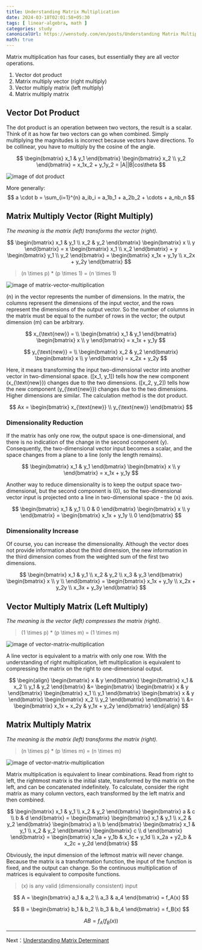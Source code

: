 ```yaml
---
title: Understanding Matrix Multiplication
date: 2024-03-18T02:01:58+05:30
tags: [ linear-algebra, math ]
categories: study
canonicalUrl: https://wenstudy.com/en/posts/Understanding Matrix Multiplication/
math: true
---
```


Matrix multiplication has four cases, but essentially they are all vector operations.

1. Vector dot product
2. Matrix multiply vector (right multiply)
3. Vector multiply matrix (left multiply)
4. Matrix multiply matrix

<!--more-->

## Vector Dot Product

The dot product is an operation between two vectors, the result is a scalar. Think of it as how far two vectors can go when combined. Simply multiplying the magnitudes is incorrect because vectors have directions. To be collinear, you have to multiply by the cosine of the angle.

$$
\begin{bmatrix}
x_1 & y_1
\end{bmatrix}
\begin{bmatrix}
x_2 \\
y_2
\end{bmatrix}
= x_1x_2 + y_1y_2
= |A||B|cos\theta
$$

![image of dot product](/images/matrix-multiplication/dot-product.png "dot product")

More generally:
$$
a \cdot b = \sum_{i=1}^{n} a_ib_i = a_1b_1 + a_2b_2 + \cdots + a_nb_n
$$

## Matrix Multiply Vector (Right Multiply)

_The meaning is the matrix (left) transforms the vector (right)._

$$
\begin{bmatrix}
x_1 & y_1 \\
x_2 & y_2
\end{bmatrix}
\begin{bmatrix}
x \\
y
\end{bmatrix}
= x
\begin{bmatrix}
x_1 \\
x_2
\end{bmatrix}
+
y
\begin{bmatrix}
y_1 \\
y_2
\end{bmatrix}
= \begin{bmatrix}
x_1x + y_1y \\
x_2x + y_2y
\end{bmatrix}
$$


> \(n \times p\) * \(p \times 1\) = \(n \times 1\)

![image of matrix-vector-multiplication](/images/matrix-multiplication/m-v.png "matrix vector multiplication")

\(n\) in the vector represents the number of dimensions. In the matrix, the columns represent the dimensions of the input vector, and the rows represent the dimensions of the output vector. So the number of columns in the matrix must be equal to the number of rows in the vector; the output dimension \(m\) can be arbitrary.

$$
x_{\text{new}} = \\
\begin{bmatrix}
x_1 & y_1
\end{bmatrix}
\begin{bmatrix}
x \\
y
\end{bmatrix}
= x_1x + y_1y
$$

$$
y_{\text{new}} = \\
\begin{bmatrix}
x_2 & y_2
\end{bmatrix}
\begin{bmatrix}
x \\
y
\end{bmatrix}
= x_2x + y_2y
$$

Here, it means transforming the input two-dimensional vector into another vector in two-dimensional space. \([x_1, y_1]\) tells how the new component \(x_{\text{new}}\) changes due to the two dimensions. \([x_2, y_2]\) tells how the new component \(y_{\text{new}}\) changes due to the two dimensions. Higher dimensions are similar. The calculation method is the dot product.

$$
Ax =
\begin{bmatrix}
x_{\text{new}} \\
y_{\text{new}}
\end{bmatrix}
$$

### Dimensionality Reduction

If the matrix has only one row, the output space is one-dimensional, and there is no indication of the change in the second component \(y\). Consequently, the two-dimensional vector input becomes a scalar, and the space changes from a plane to a line (only the length remains).

$$
\begin{bmatrix}
x_1 & y_1
\end{bmatrix}
\begin{bmatrix}
x \\
y
\end{bmatrix}
= x_1x + y_1y
$$

Another way to reduce dimensionality is to keep the output space two-dimensional, but the second component is \(0\), so the two-dimensional vector input is projected onto a line in two-dimensional space - the \(x\) axis.

$$
\begin{bmatrix}
x_1 & y_1 \\
0 & 0
\end{bmatrix}
\begin{bmatrix}
x \\
y
\end{bmatrix}
= \begin{bmatrix}
x_1x + y_1y \\
0
\end{bmatrix}
$$

### Dimensionality Increase

Of course, you can increase the dimensionality. Although the vector does not provide information about the third dimension, the new information in the third dimension comes from the weighted sum of the first two dimensions.

$$
\begin{bmatrix}
x_1 & y_1 \\
x_2 & y_2 \\
x_3 & y_3
\end{bmatrix}
\begin{bmatrix}
x \\
y \\
\end{bmatrix}
= \begin{bmatrix}
x_1x + y_1y \\
x_2x + y_2y \\
x_3x + y_3y
\end{bmatrix}
$$

## Vector Multiply Matrix (Left Multiply)

_The meaning is the vector (left) compresses the matrix (right)._

> \(1 \times p\) * \(p \times m\) = \(1 \times m\)

![image of vector-matrix-multiplication](/images/matrix-multiplication/v-m.png "vector matrix multiplication")

A line vector is equivalent to a matrix with only one row. With the understanding of right multiplication, left multiplication is equivalent to compressing the matrix on the right to one-dimensional output.

$$
\begin{align}
\begin{bmatrix}
x & y
\end{bmatrix}
\begin{bmatrix}
x_1 & x_2 \\
y_1 & y_2
\end{bmatrix}
&= \begin{bmatrix}
\begin{bmatrix}
x & y
\end{bmatrix}
\begin{bmatrix}
x_1 \\
y_1
\end{bmatrix}
\begin{bmatrix}
x & y
\end{bmatrix}
\begin{bmatrix}
x_2 \\
y_2
\end{bmatrix}
\end{bmatrix} \\
&=
\begin{bmatrix}
x_1x + x_2y & y_1x + y_2y
\end{bmatrix}
\end{align}
$$

## Matrix Multiply Matrix

_The meaning is the matrix (left) transforms the matrix (right)._

> \(n \times p\) * \(p \times m\) = \(n \times m\)

![image of vector-matrix-multiplication](/images/matrix-multiplication/m-m.png "matrix matrix multiplication")

Matrix multiplication is equivalent to linear combinations. Read from right to left, the rightmost matrix is the initial state, transformed by the matrix on the left, and can be concatenated indefinitely.
To calculate, consider the right matrix as many column vectors, each transformed by the left matrix and then combined.

$$
\begin{bmatrix}
x_1 & y_1 \\
x_2 & y_2
\end{bmatrix}
\begin{bmatrix}
a & c \\
b & d
\end{bmatrix}
= \begin{bmatrix}
\begin{bmatrix}
x_1 & y_1 \\
x_2 & y_2
\end{bmatrix}
\begin{bmatrix}
a \\
b
\end{bmatrix}
\begin{bmatrix}
x_1 & y_1 \\
x_2 & y_2
\end{bmatrix}
\begin{bmatrix}
c \\
d
\end{bmatrix}
\end{bmatrix}
= \begin{bmatrix}
x_1a + y_1b & x_1c + y_1d \\
x_2a + y2_b & x_2c + y_2d
\end{bmatrix}
$$

Obviously, the input dimension of the leftmost matrix will never change. Because the matrix is a transformation function, the input of the function is fixed, and the output can change. So the continuous multiplication of matrices is equivalent to composite functions.

> \(x\) is any valid (dimensionally consistent) input

$$
A = \begin{bmatrix} a_1 & a_2 \\ a_3 & a_4 \end{bmatrix} = f_A(x)
$$

$$
B = \begin{bmatrix} b_1 & b_2 \\ b_3 & b_4 \end{bmatrix} = f_B(x)
$$

$$
AB = f_A(f_B(x))
$$

---
Next：[Understanding Matrix Determinant](/en/posts/matrix-determinant/)
